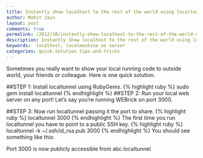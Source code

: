 ```yaml
---
title: Instantly show localhost to the rest of the world using localtunnel
author: Mohit Jain
layout: post
comments: true
permalink: /2012/10/instantly-show-localhost-to-the-rest-of-the-world-using-localtunnel/
description: Instantly show localhost to the rest of the world using localtunnel
keywords:  localhost, localmachine as server
categories: quick-solution tips-and-tricks
---
```


Sometimes you really want to show your local running code to outside world, your friends or colleague. Here is one quick solution.

##STEP 1:
 Install localtunnel using RubyGems.
{% highlight ruby %}
sudo gem install localtunnel
{% endhighlight %}
##STEP 2:
 Run your local web server on any port! Let’s say you’re running WEBrick on port 3000.

##STEP 3:
 Now run localtunnel passing it the port to share.
{% highlight ruby %}
localtunnel 3000
{% endhighlight %}
The first time you run localtunnel you have to point to a public SSH key.
{% highlight ruby %}
localtunnel -k ~/.ssh/id_rsa.pub 3000
{% endhighlight %}
You should see something like this:

Port 3000 is now publicly accessible from abc.localtunnel
